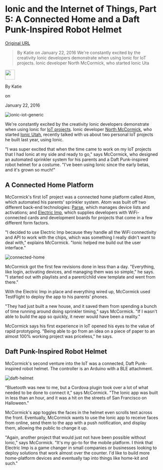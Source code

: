 # Ionic and the Internet of Things, Part 5: A Connected Home and a Daft Punk-Inspired Robot Helmet

[Original URL](http://blog.ionic.io/ionic-and-the-internet-of-things-part-5-a-connected-home-and-a-daft-punk-inspired-robot-helmet/)

> By Katie on January 22, 2016 We're constantly excited by the creativity Ionic developers demonstrate when using Ionic for IoT projects. Ionic developer North McCormick, who started Ionic Uta

<span class="author-icon">
  <img src="http://0.gravatar.com/avatar/69a31e08b02e80b0b370f2068d0a3e97?s=32&amp;r=g" class="avatar avatar-32 wp-user-avatar wp-user-avatar-32 photo avatar-default" width="32">
</span>

 

<span class="author vcard">By Katie</span>

 on 

<span class="entry-date">January 22, 2016</span>

![ionic-iot-generic](http://blog.ionic.io/wp-content/uploads/2016/01/ionic-iot-generic.png)

We're constantly excited by the creativity Ionic developers demonstrate when using Ionic for [IoT projects](http://blog.ionic.io/ionic-and-the-internet-of-things/). Ionic developer [North McCormick](https://github.com/NorthMcCormick), who started [Ionic Utah](https://twitter.com/ionicutah), recently talked with us about two personal IoT projects he built last year, using Ionic.

"I was super excited that when the time came to work on my IoT projects that I had Ionic at my side and ready to go," says McCormick, who designed an automated sprinkler system for his parents and a Daft Punk-inspired robot helmet for a costume. "I've been using Ionic since the early betas, and it's grown so much!"

## A Connected Home Platform

McCormick's first IoT project was a connected home platform called Atom, which automated his parents' sprinkler system. Atom was built off two different back-end technologies: [Parse](https://parse.com/), which manages device lists and activations; and [Electric Imp](https://electricimp.com/), which supplies developers with WiFi-connected cards and development boards for projects that come in a few different form factors.

"I decided to use Electric Imp because they handle all the WiFi connectivity and API to work with the chips, which was something I really didn't want to deal with," explains McCormick. "Ionic helped me build out the user interface."

![connected-home](http://blog.ionic.io/wp-content/uploads/2016/01/connected-home.jpg)

McCormick got the first few revisions done in less than a day. "Everything, like login, activating devices, and managing them was so simple," he says. "I started out with playlists and a parent/child view template and went from there."

With the Electric Imp in place and everything wired up, McCormick used TestFlight to deploy the app to his parents' phones.

"They had just built a new house, and it saved them from spending a bunch of time running around doing sprinkler timing," says McCormick. "If I wasn't able to build the app so quickly, it never would have been a reality."

McCormick says his first experience in IoT opened his eyes to the value of rapid prototyping. "Being able to go from an idea on a piece of paper to an almost 100% working project was priceless," he says.

## Daft Punk-Inspired Robot Helmet

McCormick's second venture into the IoT was a connected, Daft Punk-inspired robot helmet. The controller is an Arduino with a BLE attachment.

![daft-helmet](http://blog.ionic.io/wp-content/uploads/2016/01/daft-helmet.jpg)

"Bluetooth was new to me, but a Cordova plugin took over a lot of what needed to be done to connect it," says McCormick. "The Ionic app was built in less than an hour, and it was a hit on the streets of San Francisco on Halloween."

McCormick's app toggles the faces in the helmet even scrolls text across the front. Eventually, McCormick wants to use the Ionic app to receive faces from online, send them to the app with a push notification, and display them, allowing the public to change it up.

"Again, another project that would just not have been possible without Ionic," says McCormick. "It's my go-to for the mobile platform. I think that Electric Imp is a game changer in small companies or businesses looking to deploy solutions that work almost over the counter. I'd like to build more home-platform devices and eventually tap into things like home-kit and such."
